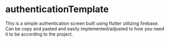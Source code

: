 # authenticationTemplate

This is a simple authentication screen built using flutter utilizing firebase.  Can be copy and pasted and easily implemented/adjusted to how you need it to be according to the project.  
